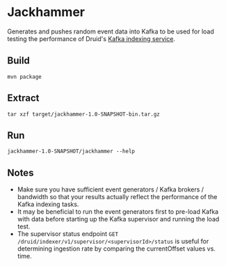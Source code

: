 # Jackhammer
Generates and pushes random event data into Kafka to be used for load testing the performance of Druid's [Kafka indexing service](http://druid.io/docs/0.9.2/development/extensions-core/kafka-ingestion.html).

## Build
```
mvn package
```

## Extract
```
tar xzf target/jackhammer-1.0-SNAPSHOT-bin.tar.gz
```

## Run
```
jackhammer-1.0-SNAPSHOT/jackhammer --help
```

## Notes
  * Make sure you have sufficient event generators / Kafka brokers / bandwidth so that your results actually reflect the performance of the Kafka indexing tasks.
  * It may be beneficial to run the event generators first to pre-load Kafka with data before starting up the Kafka supervisor and running the load test.
  * The supervisor status endpoint `GET /druid/indexer/v1/supervisor/<supervisorId>/status` is useful for determining ingestion rate by comparing the currentOffset values vs. time.
